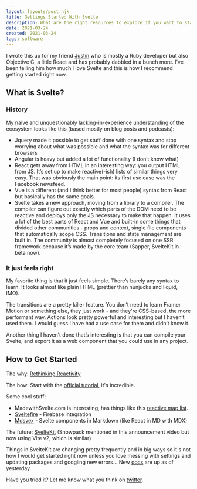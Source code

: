 ```yaml
---
layout: layouts/post.njk
title: Gettings Started With Svelte
description: What are the right resources to explore if you want to start learning Svelte?
date: 2021-03-24
created: 2021-03-24
tags: software
---
```


I wrote this up for my friend [Justin](https://www.twitter.com/jstn) who is mostly a Ruby developer but also Objective C, a little React and has probably dabbled in a bunch more. I've been telling him how much I love Svelte and this is how I recommend getting started right now.

## What is Svelte?

### History

My naive and unquestionably lacking-in-experience understanding of the ecosystem looks like this (based mostly on blog posts and podcasts):

- Jquery made it possible to get stuff done with one syntax and stop worrying about what was possible and what the syntax was for different browsers
- Angular is heavy but added a lot of functionality (I don’t know what)
- React gets away from HTML in an interesting way: you output HTML from JS. It’s set up to make reactive(-ish) lists of similar things very easy. That was obviously the main point: its first use case was the Facebook newsfeed.
- Vue is a different (and I think better for most people) syntax from React but basically has the same goals.
- Svelte takes a new approach, moving from a library to a compiler. The compiler can figure out exactly which parts of the DOM need to be reactive and deploys only the JS necessary to make that happen. It uses a lot of the best parts of React and Vue and built-in some things that divided other communities - props and context, single file components that automatically scope CSS. Transitions and state management are built in. The community is almost completely focused on one SSR framework because it’s made by the core team (Sapper, SvelteKit in beta now).

### It just feels right

My favorite thing is that it just feels simple. There’s barely any syntax to learn. It looks almost like plain HTML (prettier than nunjucks and liquid, IMO).

The transitions are a pretty killer feature. You don’t need to learn Framer Motion or something else, they just work - and they're CSS-based, the more performant way. Actions look pretty powerful and interesting but I haven’t used them. I would guess I have had a use case for them and didn’t know it.

Another thing I haven’t done that’s interesting is that you can compile your Svelte, and export it as a web component that you could use in any project.

## How to Get Started

The why: [Rethinking Reactivity](https://youtu.be/AdNJ3fydeao)

The how: Start with the [official tutorial](https://svelte.dev/tutorial/basics), it's incredible.

Some cool stuff:

- MadewithSvelte.com is interesting, has things like this [reactive map list](https://madewithsvelte.com/reactive-map-list).
- [Sveltefire](https://github.com/codediodeio/sveltefire/) - Firebase integration
- [Mdsvex](https://mdsvex.com/) - Svelte components in Markdown (like React in MD with MDX)

The future: [SvelteKit](https://youtu.be/luM5uobewhA) (Snowpack mentioned in this announcement video but now using Vite v2, which is similar)

Things in SvelteKit are changing pretty frequently and in big ways so it's not how I would get started right now unless you love messing with settings and updating packages and googling new errors... New [docs](https://kit.svelte.dev/docs) are up as of yesterday.

Have you tried it? Let me know what you think on [twitter](https://www.twitter.com/mattlehrer).
